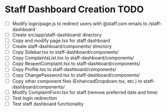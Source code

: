 # Staff Dashboard Creation TODO

- [ ] Modify login/page.js to redirect users with @staff.com emails to /staff-dashboard
- [ ] Create src/app/staff-dashboard/ directory
- [ ] Copy and modify page.tsx for staff dashboard
- [ ] Create staff-dashboard/components/ directory
- [ ] Copy Sidebar.tsx to staff-dashboard/components/
- [ ] Copy ComplaintsList.tsx to staff-dashboard/components/
- [ ] Copy ReopenComplaint.tsx to staff-dashboard/components/
- [ ] Copy Profile.tsx to staff-dashboard/components/
- [ ] Copy ChangePassword.tsx to staff-dashboard/components/
- [ ] Copy other component files (EnhancedDropdown.tsx, etc.) to staff-dashboard/components/
- [ ] Modify ComplaintForm.tsx for staff (remove preferred date and time)
- [ ] Test login redirection
- [ ] Test staff dashboard functionality
